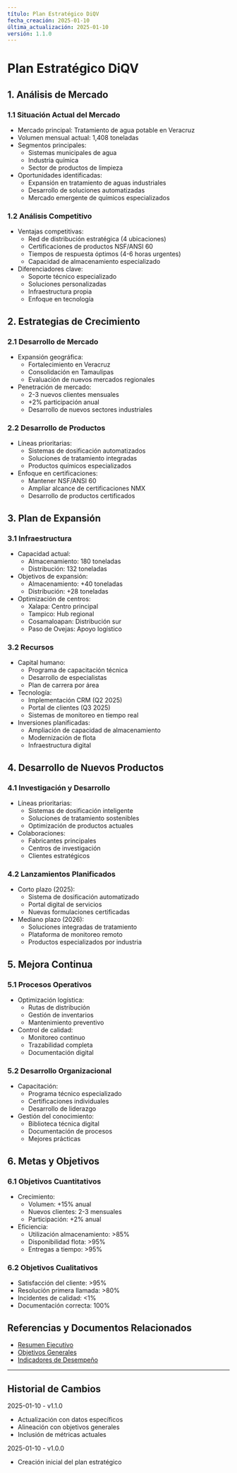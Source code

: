 ```yaml
---
título: Plan Estratégico DiQV
fecha_creación: 2025-01-10
última_actualización: 2025-01-10
versión: 1.1.0
---
```


# Plan Estratégico DiQV

## 1. Análisis de Mercado

### 1.1 Situación Actual del Mercado
- Mercado principal: Tratamiento de agua potable en Veracruz
- Volumen mensual actual: 1,408 toneladas
- Segmentos principales:
  * Sistemas municipales de agua
  * Industria química
  * Sector de productos de limpieza
- Oportunidades identificadas:
  * Expansión en tratamiento de aguas industriales
  * Desarrollo de soluciones automatizadas
  * Mercado emergente de químicos especializados

### 1.2 Análisis Competitivo
- Ventajas competitivas:
  * Red de distribución estratégica (4 ubicaciones)
  * Certificaciones de productos NSF/ANSI 60
  * Tiempos de respuesta óptimos (4-6 horas urgentes)
  * Capacidad de almacenamiento especializado
- Diferenciadores clave:
  * Soporte técnico especializado
  * Soluciones personalizadas
  * Infraestructura propia
  * Enfoque en tecnología

## 2. Estrategias de Crecimiento

### 2.1 Desarrollo de Mercado
- Expansión geográfica:
  * Fortalecimiento en Veracruz
  * Consolidación en Tamaulipas
  * Evaluación de nuevos mercados regionales
- Penetración de mercado:
  * 2-3 nuevos clientes mensuales
  * +2% participación anual
  * Desarrollo de nuevos sectores industriales

### 2.2 Desarrollo de Productos
- Líneas prioritarias:
  * Sistemas de dosificación automatizados
  * Soluciones de tratamiento integradas
  * Productos químicos especializados
- Enfoque en certificaciones:
  * Mantener NSF/ANSI 60
  * Ampliar alcance de certificaciones NMX
  * Desarrollo de productos certificados

## 3. Plan de Expansión

### 3.1 Infraestructura
- Capacidad actual:
  * Almacenamiento: 180 toneladas
  * Distribución: 132 toneladas
- Objetivos de expansión:
  * Almacenamiento: +40 toneladas
  * Distribución: +28 toneladas
- Optimización de centros:
  * Xalapa: Centro principal
  * Tampico: Hub regional
  * Cosamaloapan: Distribución sur
  * Paso de Ovejas: Apoyo logístico

### 3.2 Recursos
- Capital humano:
  * Programa de capacitación técnica
  * Desarrollo de especialistas
  * Plan de carrera por área
- Tecnología:
  * Implementación CRM (Q2 2025)
  * Portal de clientes (Q3 2025)
  * Sistemas de monitoreo en tiempo real
- Inversiones planificadas:
  * Ampliación de capacidad de almacenamiento
  * Modernización de flota
  * Infraestructura digital

## 4. Desarrollo de Nuevos Productos

### 4.1 Investigación y Desarrollo
- Líneas prioritarias:
  * Sistemas de dosificación inteligente
  * Soluciones de tratamiento sostenibles
  * Optimización de productos actuales
- Colaboraciones:
  * Fabricantes principales
  * Centros de investigación
  * Clientes estratégicos

### 4.2 Lanzamientos Planificados
- Corto plazo (2025):
  * Sistema de dosificación automatizado
  * Portal digital de servicios
  * Nuevas formulaciones certificadas
- Mediano plazo (2026):
  * Soluciones integradas de tratamiento
  * Plataforma de monitoreo remoto
  * Productos especializados por industria

## 5. Mejora Continua

### 5.1 Procesos Operativos
- Optimización logística:
  * Rutas de distribución
  * Gestión de inventarios
  * Mantenimiento preventivo
- Control de calidad:
  * Monitoreo continuo
  * Trazabilidad completa
  * Documentación digital

### 5.2 Desarrollo Organizacional
- Capacitación:
  * Programa técnico especializado
  * Certificaciones individuales
  * Desarrollo de liderazgo
- Gestión del conocimiento:
  * Biblioteca técnica digital
  * Documentación de procesos
  * Mejores prácticas

## 6. Metas y Objetivos

### 6.1 Objetivos Cuantitativos
- Crecimiento:
  * Volumen: +15% anual
  * Nuevos clientes: 2-3 mensuales
  * Participación: +2% anual
- Eficiencia:
  * Utilización almacenamiento: >85%
  * Disponibilidad flota: >95%
  * Entregas a tiempo: >95%

### 6.2 Objetivos Cualitativos
- Satisfacción del cliente: >95%
- Resolución primera llamada: >80%
- Incidentes de calidad: <1%
- Documentación correcta: 100%

## Referencias y Documentos Relacionados
- [Resumen Ejecutivo](../00_resumen_ejecutivo.md)
- [Objetivos Generales](01_objetivos_generales.md)
- [Indicadores de Desempeño](03_indicadores_desempeno.md)

---
## Historial de Cambios
2025-01-10 - v1.1.0
- Actualización con datos específicos
- Alineación con objetivos generales
- Inclusión de métricas actuales

2025-01-10 - v1.0.0
- Creación inicial del plan estratégico